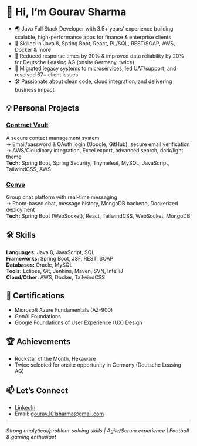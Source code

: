 # 👋 Hi, I’m Gourav Sharma

- 🌏 Java Full Stack Developer with 3.5+ years’ experience building scalable, high-performance apps for finance & enterprise clients
- 🚀 Skilled in Java 8, Spring Boot, React, PL/SQL, REST/SOAP, AWS, Docker & more
- 🏅 Reduced response times by 30% & improved data reliability by 20% for Deutsche Leasing AG (onsite Germany, twice)
- 🔄 Migrated legacy systems to microservices, led UAT/support, and resolved 67+ client issues
- 🛠️ Passionate about clean code, cloud integration, and delivering business impact

## 💡 Personal Projects

### [Contract Vault](#)
A secure contact management system  
→ Email/password & OAuth login (Google, GitHub), secure email verification  
→ AWS/Cloudinary integration, Excel export, advanced search, dark/light theme  
**Tech:** Spring Boot, Spring Security, Thymeleaf, MySQL, JavaScript, TailwindCSS, AWS

### [Convo](#)
Group chat platform with real-time messaging  
→ Room-based chat, message history, MongoDB backend, Dockerized deployment  
**Tech:** Spring Boot (WebSocket), React, TailwindCSS, WebSocket, MongoDB

## 🛠️ Skills

**Languages:** Java 8, JavaScript, SQL  
**Frameworks:** Spring Boot, JSF, REST, SOAP  
**Databases:** Oracle, MySQL  
**Tools:** Eclipse, Git, Jenkins, Maven, SVN, IntelliJ  
**Cloud/Other:** AWS, Docker, TailwindCSS

## 📜 Certifications

- Microsoft Azure Fundamentals (AZ-900)
- GenAI Foundations
- Google Foundations of User Experience (UX) Design

## 🏆 Achievements

- Rockstar of the Month, Hexaware
- Twice selected for onsite opportunity in Germany (Deutsche Leasing AG)

## 📫 Let’s Connect

- [LinkedIn](https://linkedin.com/in/gourav-sharma)
- Email: gourav.101sharma@gmail.com

---

*Strong analytical/problem-solving skills | Agile/Scrum experience | Football & gaming enthusiast*
